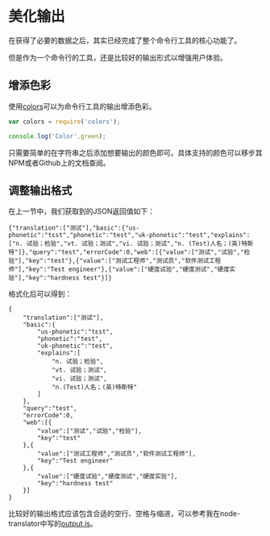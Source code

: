 # 美化输出

在获得了必要的数据之后，其实已经完成了整个命令行工具的核心功能了。

但是作为一个命令行的工具，还是比较好的输出形式以增强用户体验。

## 增添色彩

使用[colors](https://www.npmjs.com/package/colors)可以为命令行工具的输出增添色彩。

```js
var colors = require('colors');

console.log('Color'.green);
```

只需要简单的在字符串之后添加想要输出的颜色即可。具体支持的颜色可以移步其NPM或者Github上的文档查阅。

## 调整输出格式

在上一节中，我们获取到的JSON返回值如下：

    {"translation":["测试"],"basic":{"us-phonetic":"tɛst","phonetic":"test","uk-phonetic":"test","explains":["n. 试验；检验","vt. 试验；测试","vi. 试验；测试","n. (Test)人名；(英)特斯特"]},"query":"test","errorCode":0,"web":[{"value":["测试","试验","检验"],"key":"test"},{"value":["测试工程师","测试员","软件测试工程师"],"key":"Test engineer"},{"value":["硬度试验","硬度测试","硬度实验"],"key":"hardness test"}]}


格式化后可以得到：


    {
        "translation":["测试"],
        "basic":{
            "us-phonetic":"tɛst",
            "phonetic":"test",
            "uk-phonetic":"test",
            "explains":[
                "n. 试验；检验",
                "vt. 试验；测试",
                "vi. 试验；测试",
                "n.(Test)人名；(英)特斯特"
            ]
        },
        "query":"test",
        "errorCode":0,
        "web":[{
            "value":["测试","试验","检验"],
            "key":"test"
        },{
            "value":["测试工程师","测试员","软件测试工程师"],
            "key":"Test engineer"
        },{
            "value":["硬度试验","硬度测试","硬度实验"],
            "key":"hardness test"
        }]
    }

比较好的输出格式应该包含合适的空行、空格与缩进，可以参考我在node-translator中写的[output.js](https://github.com/SFantasy/node-translator/blob/master/lib/output.js)。
